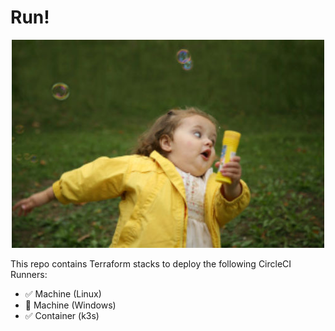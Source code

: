 # Run!

<p align="center">
  <img src="assets/img/run.jpeg" />
</p>

This repo contains Terraform stacks to deploy the following CircleCI Runners:

- :white_check_mark: Machine (Linux)
- :construction: Machine (Windows)
- :white_check_mark: Container (k3s)
